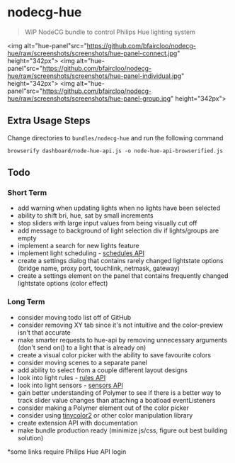 # nodecg-hue
> WIP NodeCG bundle to control Philips Hue lighting system

<img alt="hue-panel"src="https://github.com/bfaircloo/nodecg-hue/raw/screenshots/screenshots/hue-panel-connect.jpg" height="342px">
<img alt="hue-panel"src="https://github.com/bfaircloo/nodecg-hue/raw/screenshots/screenshots/hue-panel-individual.jpg" height="342px">
<img alt="hue-panel"src="https://github.com/bfaircloo/nodecg-hue/raw/screenshots/screenshots/hue-panel-group.jpg" height="342px">

## Extra Usage Steps
Change directories to ```bundles/nodecg-hue``` and run the following command
```
browserify dashboard/node-hue-api.js -o node-hue-api-browserified.js
```

## Todo
### Short Term
- add warning when updating lights when no lights have been selected
- ability to shift bri, hue, sat by small increments
- stop sliders with large input values from being visually cut off
- add message to background of light selection div if lights/groups are empty
- implement a search for new lights feature
- implement light scheduling - [schedules API](http://www.developers.meethue.com/documentation/schedules-api-0)
- create a settings dialog that contains rarely changed lightstate options (bridge name, proxy port, touchlink, netmask, gateway)
- create a settings element on the panel that contains frequently changed lightstate options (color effect)

### Long Term
- consider moving todo list off of GitHub
- consider removing XY tab since it's not intuitive and the color-preview isn't that accurate
- make smarter requests to hue-api by removing unnecessary arguments (don't send on() to a light that is already on)
- create a visual color picker with the ability to save favourite colors
- consider moving scenes to a separate panel
- add ability to select from a couple different layout designs
- look into light rules - [rules API](http://www.developers.meethue.com/documentation/rules-api)
- look into light sensors - [sensors API](http://www.developers.meethue.com/documentation/supported-sensors)
- gain better understanding of Polymer to see if there is a better way to track slider value changes than attaching a boatload eventListeners
- consider making a Polymer element out of the color picker
- consider using [tinycolor2](https://www.npmjs.com/package/tinycolor2) or other color manipulation library
- create extension API with documentation
- make bundle production ready (minimize js/css, figure out best building solution)


*some links require Philips Hue API login
